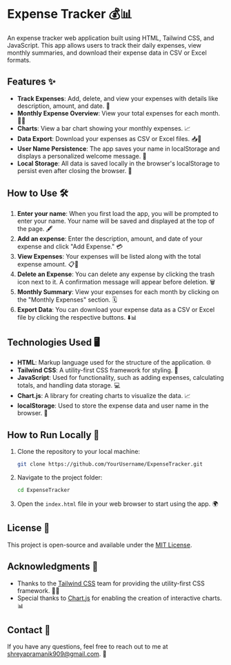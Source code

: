 # Expense Tracker 💰📊

An expense tracker web application built using HTML, Tailwind CSS, and JavaScript. This app allows users to track their daily expenses, view monthly summaries, and download their expense data in CSV or Excel formats.

## Features ✨

- **Track Expenses**: Add, delete, and view your expenses with details like description, amount, and date. 📝
- **Monthly Expense Overview**: View your total expenses for each month. 📅💸
- **Charts**: View a bar chart showing your monthly expenses. 📈
- **Data Export**: Download your expenses as CSV or Excel files. 📥📁
- **User Name Persistence**: The app saves your name in localStorage and displays a personalized welcome message. 👋
- **Local Storage**: All data is saved locally in the browser's localStorage to persist even after closing the browser. 🔐

## How to Use 🛠️

1. **Enter your name**: When you first load the app, you will be prompted to enter your name. Your name will be saved and displayed at the top of the page. 🖋️
2. **Add an expense**: Enter the description, amount, and date of your expense and click "Add Expense." 💳
3. **View Expenses**: Your expenses will be listed along with the total expense amount. 📋💸
4. **Delete an Expense**: You can delete any expense by clicking the trash icon next to it. A confirmation message will appear before deletion. 🗑️
5. **Monthly Summary**: View your expenses for each month by clicking on the "Monthly Expenses" section. 🗓️
6. **Export Data**: You can download your expense data as a CSV or Excel file by clicking the respective buttons. ⬇️📊

## Technologies Used 🖥️

- **HTML**: Markup language used for the structure of the application. 🌐
- **Tailwind CSS**: A utility-first CSS framework for styling. 🎨
- **JavaScript**: Used for functionality, such as adding expenses, calculating totals, and handling data storage. 💻
- **Chart.js**: A library for creating charts to visualize the data. 📈
- **localStorage**: Used to store the expense data and user name in the browser. 💾

## How to Run Locally 🚀

1. Clone the repository to your local machine:
    ```bash
    git clone https://github.com/YourUsername/ExpenseTracker.git
    ```
2. Navigate to the project folder:
    ```bash
    cd ExpenseTracker
    ```
3. Open the `index.html` file in your web browser to start using the app. 🌍

## License 📜

This project is open-source and available under the [MIT License](LICENSE).

## Acknowledgments 🙏

- Thanks to the [Tailwind CSS](https://tailwindcss.com/) team for providing the utility-first CSS framework. 🧑‍💻
- Special thanks to [Chart.js](https://www.chartjs.org/) for enabling the creation of interactive charts. 📊

## Contact 📧

If you have any questions, feel free to reach out to me at [shreyapramanik909@gmail.com](mailto:shreyapramanik909@gamil.com). 💬
